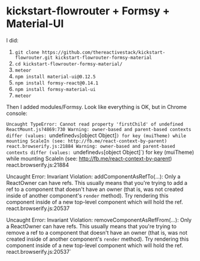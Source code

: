 # kickstart-flowrouter + Formsy + Material-UI

I did:

1. `git clone https://github.com/thereactivestack/kickstart-flowrouter.git kickstart-flowrouter-formsy-material`
1. `cd kickstart-flowrouter-formsy-material/`
1. `meteor`
1. `npm install material-ui@0.12.5`
1. `npm install formsy-react@0.14.1`
1. `npm install formsy-material-ui`
1. `meteor`

Then I added modules/Formsy. Look like everything is OK, but in Chrome console:

`Uncaught TypeError: Cannot read property 'firstChild' of undefined              ReactMount.js?4869:730
Warning: owner-based and parent-based contexts differ (values: `undefined` vs `[object Object]`) for key (muiTheme) while mounting ScaleIn (see: http://fb.me/react-context-by-parent)        react.browserify.js:21884
Warning: owner-based and parent-based contexts differ (values: `undefined` vs `[object Object]`) for key (muiTheme) while mounting ScaleIn (see: http://fb.me/react-context-by-parent)        react.browserify.js:21884

Uncaught Error: Invariant Violation: addComponentAsRefTo(...): Only a ReactOwner can have refs. This usually means that you're trying to add a ref to a component that doesn't have an owner
(that is, was not created inside of another component's `render` method). Try rendering this component inside of a new top-level component which will hold the ref.                           react.browserify.js:20537

Uncaught Error: Invariant Violation: removeComponentAsRefFrom(...): Only a ReactOwner can have refs. This usually means that you're trying to remove a ref to a component that doesn't
have an owner (that is, was not created inside of another component's `render` method). Try rendering this component inside of a new top-level component which will hold the ref.             react.browserify.js:20537`
